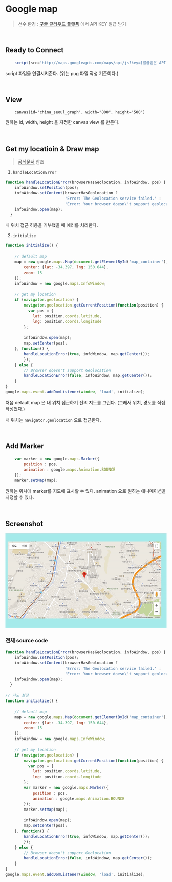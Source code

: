 # Google map

>  선수 환경 : [구글 클라우드 플랫폼](https://cloud.google.com/gcp/?hl=ko&utm_source=google&utm_medium=cpc&utm_campaign=japac-KR-all-ko-dr-bkws-all-super-trial-e-dr-1008074&utm_content=text-ad-none-none-DEV_c-CRE_437547345765-ADGP_Hybrid+%7C+AW+SEM+%7C+BKWS+~+T1+%7C+EXA+%7C+General+%7C+1:1+%7C+KR+%7C+ko+%7C+cloud+platform+%7C+google+cloud+platform+%7C+en-KWID_43700030027797672-kwd-26415313501&userloc_1009871&utm_term=KW_google%20cloud%20platform&gclid=CjwKCAjw8df2BRA3EiwAvfZWaCRNa4sZyD-vw_WmezU7smcKIgDtel-sGigu2g9gqU755MnMP-UFBRoCAwMQAvD_BwE) 에서 API KEY 발급 받기 

<br/>

## Ready to Connect 

```js
    script(src='http://maps.googleapis.com/maps/api/js?key=[발급받은 API KEY]&callback=[Map initialize 함수 이름]')
```
script 파일을 연결시켜준다. (위는 pug 파일 작성 기준이다.)

<br/>

## View

```pug
    canvas(id='china_seoul_graph', width="800", height="500")
```
원하는 id, width, height 을 지정한 canvas view 를 만든다. 

<br/>

## Get my locatioin & Draw map

> [공식문서](https://www.w3schools.com/graphics/google_maps_basic.asp) 참조

1. `handleLocationError`
```js
function handleLocationError(browserHasGeolocation, infoWindow, pos) {
    infoWindow.setPosition(pos);
    infoWindow.setContent(browserHasGeolocation ?
                          'Error: The Geolocation service failed.' :
                          'Error: Your browser doesn\'t support geolocation.');
    infoWindow.open(map);
  }
```
내 위치 접근 허용을 거부했을 때 에러를 처리한다. 

2. `initialize`
```js
function initialize() {

    // default map
    map = new google.maps.Map(document.getElementById('map_container'), {
        center: {lat: -34.397, lng: 150.644},
        zoom: 15
    });
    infoWindow = new google.maps.InfoWindow;

    // get my location
    if (navigator.geolocation) {
        navigator.geolocation.getCurrentPosition(function(position) {
          var pos = {
            lat: position.coords.latitude,
            lng: position.coords.longitude
        };

        infoWindow.open(map);
        map.setCenter(pos);
    }, function() {
        handleLocationError(true, infoWindow, map.getCenter());
        });
    } else {
        // Browser doesn't support Geolocation
        handleLocationError(false, infoWindow, map.getCenter());
    }
}
google.maps.event.addDomListener(window, 'load', initialize);
```
처음 default map 은 내 위치 접근하기 전의 지도를 그린다. (그래서 위치, 경도를 직접 작성했다.)    

내 위치는 `navigator.geolocation` 으로 접근한다. 

<br/>

## Add Marker

```js
    var marker = new google.maps.Marker({
        position : pos,
        animation : google.maps.Animation.BOUNCE
    });
    marker.setMap(map);
```
원하는 위치에 marker를 지도에 표시할 수 있다. animation 으로 원하는 애니메이션을 지정할 수 있다. 

<br/>


## Screenshot

<img src="./screenshots/4-map.gif" width="600">


<br/>


### 전체 source code 

```js
function handleLocationError(browserHasGeolocation, infoWindow, pos) {
    infoWindow.setPosition(pos);
    infoWindow.setContent(browserHasGeolocation ?
                          'Error: The Geolocation service failed.' :
                          'Error: Your browser doesn\'t support geolocation.');
    infoWindow.open(map);
  }

// 지도 설정
function initialize() {

    // default map
    map = new google.maps.Map(document.getElementById('map_container'), {
        center: {lat: -34.397, lng: 150.644},
        zoom: 15
    });
    infoWindow = new google.maps.InfoWindow;

    // get my location
    if (navigator.geolocation) {
        navigator.geolocation.getCurrentPosition(function(position) {
          var pos = {
            lat: position.coords.latitude,
            lng: position.coords.longitude
        };
        var marker = new google.maps.Marker({
            position : pos,
            animation : google.maps.Animation.BOUNCE
        });
        marker.setMap(map);

        infoWindow.open(map);
        map.setCenter(pos);
    }, function() {
        handleLocationError(true, infoWindow, map.getCenter());
        });
    } else {
        // Browser doesn't support Geolocation
        handleLocationError(false, infoWindow, map.getCenter());
    }
}
google.maps.event.addDomListener(window, 'load', initialize);
```
